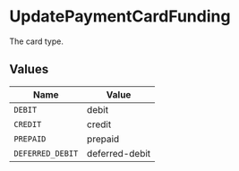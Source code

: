 # UpdatePaymentCardFunding

The card type.


## Values

| Name             | Value            |
| ---------------- | ---------------- |
| `DEBIT`          | debit            |
| `CREDIT`         | credit           |
| `PREPAID`        | prepaid          |
| `DEFERRED_DEBIT` | deferred-debit   |